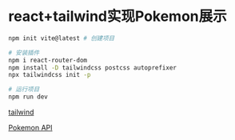 # react+tailwind实现Pokemon展示

```bash
npm init vite@latest # 创建项目

# 安装插件
npm i react-router-dom
npm install -D tailwindcss postcss autoprefixer
npx tailwindcss init -p

# 运行项目
npm run dev
```

[tailwind](https://tailwindcss.com/)

[Pokemon API](https://pokeapi.co/)

